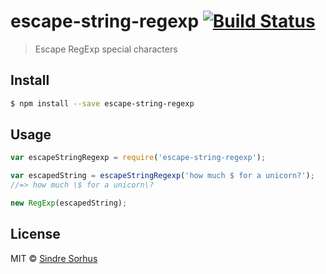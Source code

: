 # escape-string-regexp [![Build Status](https://travis-ci.org/sindresorhus/escape-string-regexp.svg?branch=master)](https://travis-ci.org/sindresorhus/escape-string-regexp)

> Escape RegExp special characters

## Install

```sh
$ npm install --save escape-string-regexp
```

## Usage

```js
var escapeStringRegexp = require('escape-string-regexp');

var escapedString = escapeStringRegexp('how much $ for a unicorn?');
//=> how much \$ for a unicorn\?

new RegExp(escapedString);
```

## License

MIT © [Sindre Sorhus](http://sindresorhus.com)
